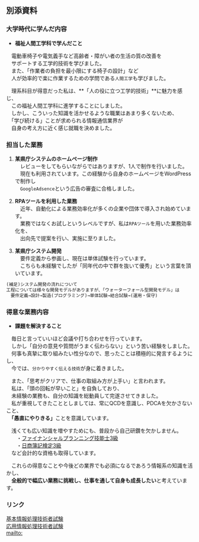 ## 別添資料
### 大学時代に学んだ内容
- **福祉人間工学科で学んだこと**<br>

　電動車椅子や電気義手など高齢者・障がい者の生活の質の改善を<br>
　サポートする工学的技術を学びました。<br>
　また、「作業者の負担を最小限にする椅子の設計」など<br>
　人が効率的で楽に作業するための学問である`人間工学`も学びました。<br>

　理系科目が得意だった私は、**「人の役に立つ工学的技術」**に魅力を感じ、<br>
　この福祉人間工学科に進学することにしました。<br>
　しかし、こういった知識を活かせるような職業はあまり多くないため、<br>
　「学び続ける」ことが求められる情報通信業界が<br>
　自身の考え方に近く感じ就職を決めました。<br>

### 担当した業務
1. **某県庁システムのホームページ制作**<br>
　レビューをしてもらいながらではありますが、1人で制作を行いました。<br>
　現在も利用されています。この経験から自身のホームページをWordPressで制作し<br>
　`GoogleAdsence`という広告の審査に合格しました。<br>

2. **RPAツールを利用した業務**<br>
　近年、自動化による業務効率化が多くの企業や団体で導入され始めています。<br>
　業務ではなくお試しというレベルですが、私は`RPAツール`を用いた業務効率化を、<br>
　出向先で提案を行い、実施に至りました。<br>

3. **某県庁システム開発**<br>
　要件定義から参画し、現在は単体試験を行っています。<br>
　こちらも未経験でしたが「同年代の中で群を抜いて優秀」という言葉を頂いています。<br>
  
```markdown
(補足)システム開発の流れについて
工程については様々な開発モデルがありますが、「ウォーターフォール型開発モデル」は
　要件定義→設計→製造(プログラミング)→単体試験→結合試験→(運用・保守)
```

### 得意な業務内容
-  **課題を解決すること**<br>

　毎日と言っていいほど会議や打ち合わせを行っています。<br>
　しかし「自分の意見や質問がうまく伝わらない」という苦い経験をしました。　<br>
　何事も真摯に取り組みたい性分なので、思ったことは積極的に発言するようにし、<br>
　今では、`分かりやすく伝える技術`が身に着きました。<br>

　また、「思考がクリアで、仕事の取組み方が上手い」と言われます。<br>
　私は、「頭の回転が早いこと」を自負しており、<br>
　未経験の業務も、自分の知識を総動員して完遂させてきました。<br>
　私が重視してきたこととしましては、常にQCDを意識し、PDCAを欠かさないこと、<br>
　<b>「愚直にやりきる」</b>ことを意識しています。<br>
  
　浅くても広い知識を増やすためにも、普段から自己研鑽を欠かしません。<br>
　　・[ファイナンシャルプランニング技能士3級](https://www.kinzai.or.jp/ginou/fp/faq)<br>
　　・[日商簿記検定3級](https://www.kentei.ne.jp/bookkeeping/class3)<br>
　など会計的な資格も取得しています。<br>
  
　これらの得意なことや今後どの業界でも必須になるであろう情報系の知識を活かし、<br>
　**全般的で幅広い業務に挑戦し、仕事を通して自身も成長したい**と考えています。<br>

### リンク
[基本情報処理技術者試験](https://www.jitec.ipa.go.jp/1_08gaiyou/_index_gaiyou.html)<br>
[応用情報処理技術者試験](https://www.jitec.ipa.go.jp/1_11seido/ap.html)<br>
[mailto:](mailto:takahashikuq2020@gmail.com)<br>
